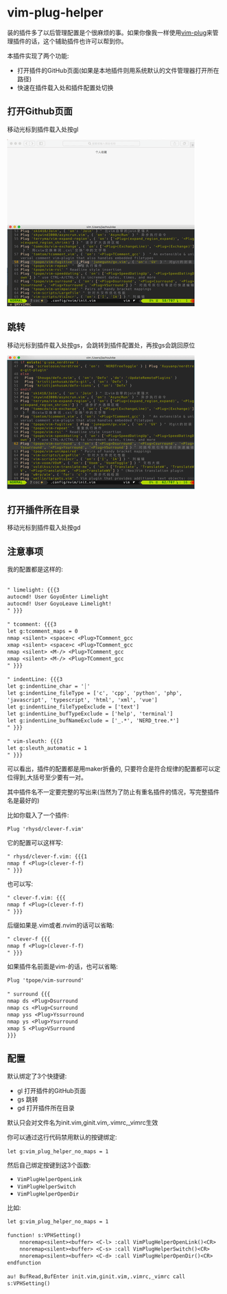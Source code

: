 # vim-plug-helper

装的插件多了以后管理配置是个很麻烦的事。如果你像我一样使用[vim-plug](https://github.com/junegunn/vim-plug)来管理插件的话，这个辅助插件也许可以帮到你。

本插件实现了两个功能:

* 打开插件的GitHub页面(如果是本地插件则用系统默认的文件管理器打开所在路径)
* 快速在插件载入处和插件配置处切换

## 打开Github页面

移动光标到插件载入处按gl

![](https://raw.githubusercontent.com/jiazhoulvke/vim-plug-helper.vim/master/screenshots/gl.gif)

## 跳转

移动光标到插件载入处按gs，会跳转到插件配置处，再按gs会跳回原位

![](https://raw.githubusercontent.com/jiazhoulvke/vim-plug-helper.vim/master/screenshots/gs.gif)

## 打开插件所在目录

移动光标到插件载入处按gd

## 注意事项

我的配置都是这样的: 

```vim

" limelight: {{{3
autocmd! User GoyoEnter Limelight
autocmd! User GoyoLeave Limelight!
" }}}

" tcomment: {{{3
let g:tcomment_maps = 0
nmap <silent> <space>c <Plug>TComment_gcc
xmap <silent> <space>c <Plug>TComment_gcc
nmap <silent> <M-/> <Plug>TComment_gcc
xmap <silent> <M-/> <Plug>TComment_gcc
" }}}

" indentLine: {{{3
let g:indentLine_char = '┊'
let g:indentLine_fileType = ['c', 'cpp', 'python', 'php', 'javascript', 'typescript', 'html', 'xml', 'vue']
let g:indentLine_fileTypeExclude = ['text']
let g:indentLine_bufTypeExclude = ['help', 'terminal']
let g:indentLine_bufNameExclude = ['_.*', 'NERD_tree.*']
" }}}

" vim-sleuth: {{{3
let g:sleuth_automatic = 1
" }}}

```

可以看出，插件的配置都是用maker折叠的, 只要符合是符合规律的配置都可以定位得到,大括号至少要有一对。

其中插件名不一定要完整的写出来(当然为了防止有重名插件的情况，写完整插件名是最好的)

比如你载入了一个插件:

```vim
Plug 'rhysd/clever-f.vim'
```
它的配置可以这样写:

```vim
" rhysd/clever-f.vim: {{{1
nmap f <Plug>(clever-f-f)
" }}}
```

也可以写:

```vim
" clever-f.vim: {{{
nmap f <Plug>(clever-f-f)
" }}}
```

后缀如果是.vim或者.nvim的话可以省略:

```vim
" clever-f {{{
nmap f <Plug>(clever-f-f)
" }}}
```

如果插件名前面是vim-的话，也可以省略:

```vim
Plug 'tpope/vim-surround'

" surround {{{
nmap ds <Plug>Dsurround
nmap cs <Plug>Csurround
nmap yss <Plug>Yssurround
nmap ys <Plug>Ysurround
xmap S <Plug>VSurround
}}}
```

## 配置

默认绑定了3个快捷键:

* gl 打开插件的GitHub页面
* gs 跳转
* gd 打开插件所在目录

默认只会对文件名为init.vim,ginit.vim,.vimrc,_vimrc生效

你可以通过这行代码禁用默认的按键绑定:

`let g:vim_plug_helper_no_maps = 1`

然后自己绑定按键到这3个函数:

* `VimPlugHelperOpenLink`
* `VimPlugHelperSwitch`
* `VimPlugHelperOpenDir`

比如:

```vim
let g:vim_plug_helper_no_maps = 1

function! s:VPHSetting()
	nnoremap<silent><buffer> <C-l> :call VimPlugHelperOpenLink()<CR>
	nnoremap<silent><buffer> <C-s> :call VimPlugHelperSwitch()<CR>
	nnoremap<silent><buffer> <C-d> :call VimPlugHelperOpenDir()<CR>
endfunction

au! BufRead,BufEnter init.vim,ginit.vim,.vimrc,_vimrc call s:VPHSetting()
```
